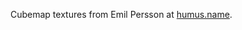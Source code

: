 Cubemap textures from Emil Persson at [humus.name](http://www.humus.name/index.php?page=Textures&ID=136).